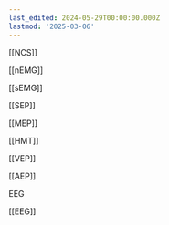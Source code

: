 ```yaml
---
last_edited: 2024-05-29T00:00:00.000Z
lastmod: '2025-03-06'
---
```





[[NCS]]

[[nEMG]]

[[sEMG]]

[[SEP]]

[[MEP]]

[[HMT]]

[[VEP]]

[[AEP]]

EEG

[[EEG]]
